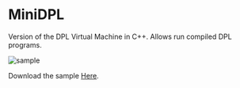 # MiniDPL
Version of the DPL Virtual Machine in C++. Allows run compiled DPL programs.

![sample](https://raw.githubusercontent.com/Alan-Kubiak-Zero-One/MiniDPL/master/images/dplsample.png)

Download the sample [Here](https://github.com/Alan-Kubiak-Zero-One/MiniDPL/blob/master/sample/byteC.dplc?raw=true).
